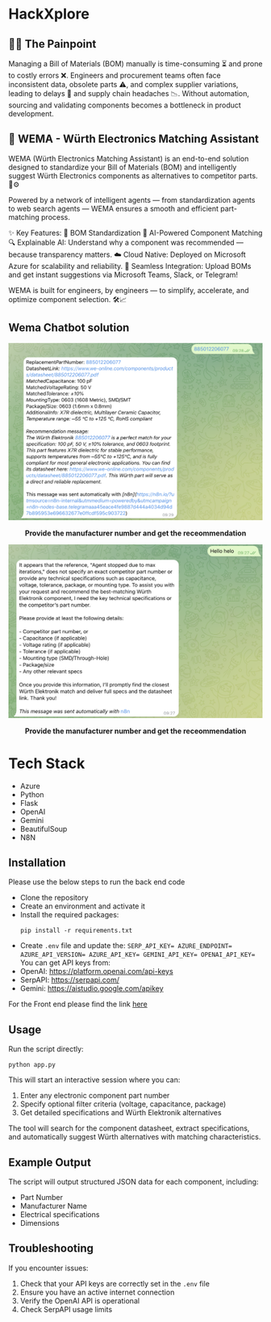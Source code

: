 # HackXplore

## 🚧🔧 The Painpoint

Managing a Bill of Materials (BOM) manually is time-consuming ⏳ and prone to costly errors ❌. Engineers and procurement teams often face inconsistent data, obsolete parts ⚠️, and complex supplier variations, leading to delays 🚫 and supply chain headaches 📉. Without automation, sourcing and validating components becomes a bottleneck in product development.


## 🚀 WEMA - Würth Electronics Matching Assistant

WEMA (Würth Electronics Matching Assistant) is an end-to-end solution designed to standardize your Bill of Materials (BOM) and intelligently suggest Würth Electronics components as alternatives to competitor parts. 🧠⚙️

Powered by a network of intelligent agents — from standardization agents to web search agents — WEMA ensures a smooth and efficient part-matching process.

✨ Key Features:
🔄 BOM Standardization
🤖 AI-Powered Component Matching
🔍 Explainable AI: Understand why a component was recommended — because transparency matters.
☁️ Cloud Native: Deployed on Microsoft Azure for scalability and reliability.
🤝 Seamless Integration: Upload BOMs and get instant suggestions via Microsoft Teams, Slack, or Telegram!

WEMA is built for engineers, by engineers — to simplify, accelerate, and optimize component selection. 🛠️📈

## Wema Chatbot solution


<p align="center">
  <img src="resources/Screenshot 2025-05-18 at 11.47.12.png" width="800" />
</p>
<p align="center">
    <b>Provide the manufacturer number and get the receommendation</b> 
</p>



<p align="center">
  <img src="resources/Screenshot 2025-05-18 at 11.47.28.png" width="800" />
</p>
<p align="center">
    <b>Provide the manufacturer number and get the receommendation</b> 
</p>



# Tech Stack
- Azure
- Python
- Flask
- OpenAI
- Gemini
- BeautifulSoup
- N8N

## Installation 
Please use the below steps to run the back end code
- Clone the repository
- Create an environment and activate it
- Install the required packages:
   ```
   pip install -r requirements.txt
   ```
- Create `.env` file and update the:
`
SERP_API_KEY=
AZURE_ENDPOINT=
AZURE_API_VERSION=
AZURE_API_KEY=
GEMINI_API_KEY=
OPENAI_API_KEY=
`
You can get API keys from:
- OpenAI: https://platform.openai.com/api-keys
- SerpAPI: https://serpapi.com/
- Gemini: https://aistudio.google.com/apikey

For the Front end please find the link [here](https://github.com/jordibernandi/hackxplore_fe)

## Usage

Run the script directly:
```
python app.py
```

This will start an interactive session where you can:
1. Enter any electronic component part number
2. Specify optional filter criteria (voltage, capacitance, package)
3. Get detailed specifications and Würth Elektronik alternatives

The tool will search for the component datasheet, extract specifications, and automatically suggest Würth alternatives with matching characteristics.

## Example Output

The script will output structured JSON data for each component, including:
- Part Number
- Manufacturer Name
- Electrical specifications
- Dimensions

## Troubleshooting

If you encounter issues:
1. Check that your API keys are correctly set in the `.env` file
2. Ensure you have an active internet connection
3. Verify the OpenAI API is operational
4. Check SerpAPI usage limits 
